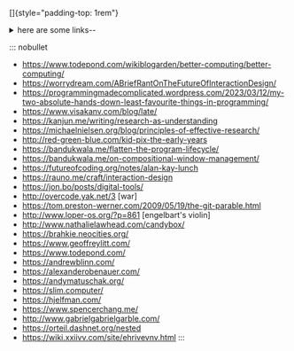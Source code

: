 <title>Links</title>
<!-- provenance: garden/links.md -->

<style>
header {
    all: revert;
}
main article {
    max-width: revert;
    padding: revert;
}
</style>

[]{style="padding-top: 1rem"}

<details>
<summary>here are some links--</summary>

What? Is that not enough? What do you want me to say?\
Should the links have helpful titles so you know what you're getting into?\
Should I tell you what I'm trying to achieve by posting this page on the internet?\
Would that help you pick? Would that make you feel comfortable?

I'll tell you one thing:\
**click on a link**
</details>

::: nobullet
* <https://www.todepond.com/wikiblogarden/better-computing/better-computing/>
* <https://worrydream.com/ABriefRantOnTheFutureOfInteractionDesign/>
* <https://programmingmadecomplicated.wordpress.com/2023/03/12/my-two-absolute-hands-down-least-favourite-things-in-programming/>
* <https://www.visakanv.com/blog/late/>
* <https://kanjun.me/writing/research-as-understanding>
* <https://michaelnielsen.org/blog/principles-of-effective-research/>
* <http://red-green-blue.com/kid-pix-the-early-years>
* <https://bandukwala.me/flatten-the-program-lifecycle/>
* <https://bandukwala.me/on-compositional-window-management/>
* <https://futureofcoding.org/notes/alan-kay-lunch>
* <https://rauno.me/craft/interaction-design>
* <https://jon.bo/posts/digital-tools/>
* <http://overcode.yak.net/3> [war]
* <https://tom.preston-werner.com/2009/05/19/the-git-parable.html>
* <http://www.loper-os.org/?p=861> [engelbart's violin]
* <http://www.nathalielawhead.com/candybox/>
* <https://brahkie.neocities.org/>
* <https://www.geoffreylitt.com/>
* <https://www.todepond.com/>
* <https://andrewblinn.com/>
* <https://alexanderobenauer.com/>
* <https://andymatuschak.org/>
* <https://slim.computer/>
* <https://hjelfman.com/>
* <https://www.spencerchang.me/>
* <http://www.gabrielgabrielgarble.com/>
* <https://orteil.dashnet.org/nested>
* <https://wiki.xxiivv.com/site/ehrivevnv.html>
:::
